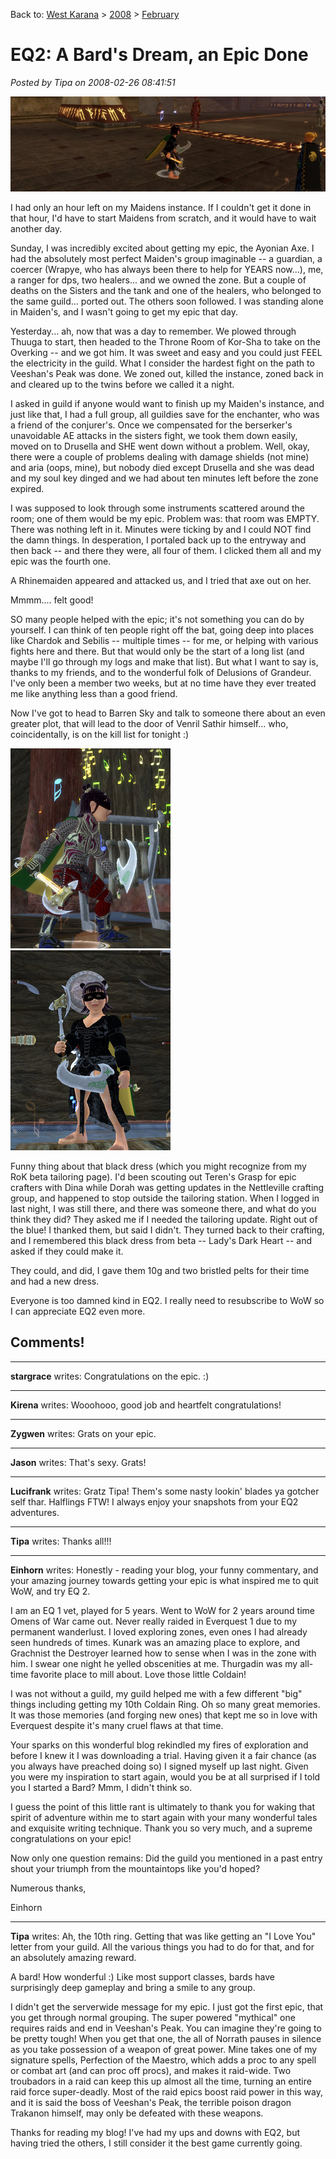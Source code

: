 Back to: [West Karana](/posts/westkarana.md) > [2008](/posts/2008/westkarana.md) > [February](./westkarana.md)
# EQ2: A Bard's Dream, an Epic Done

*Posted by Tipa on 2008-02-26 08:41:51*

![everquest2-2008-02-26-00-51-37-42.jpg](../../../uploads/2008/02/everquest2-2008-02-26-00-51-37-42.jpg)

I had only an hour left on my Maidens instance. If I couldn't get it done in that hour, I'd have to start Maidens from scratch, and it would have to wait another day.

Sunday, I was incredibly excited about getting my epic, the Ayonian Axe. I had the absolutely most perfect Maiden's group imaginable -- a guardian, a coercer (Wrapye, who has always been there to help for YEARS now...), me, a ranger for dps, two healers... and we owned the zone. But a couple of deaths on the Sisters and the tank and one of the healers, who belonged to the same guild... ported out. The others soon followed. I was standing alone in Maiden's, and I wasn't going to get my epic that day.

Yesterday... ah, now that was a day to remember. We plowed through Thuuga to start, then headed to the Throne Room of Kor-Sha to take on the Overking -- and we got him. It was sweet and easy and you could just FEEL the electricity in the guild. What I consider the hardest fight on the path to Veeshan's Peak was done. We zoned out, killed the instance, zoned back in and cleared up to the twins before we called it a night.

I asked in guild if anyone would want to finish up my Maiden's instance, and just like that, I had a full group, all guildies save for the enchanter, who was a friend of the conjurer's. Once we compensated for the berserker's unavoidable AE attacks in the sisters fight, we took them down easily, moved on to Drusella and SHE went down without a problem. Well, okay, there were a couple of problems dealing with damage shields (not mine) and aria (oops, mine), but nobody died except Drusella and she was dead and my soul key dinged and we had about ten minutes left before the zone expired.

I was supposed to look through some instruments scattered around the room; one of them would be my epic. Problem was: that room was EMPTY. There was nothing left in it. Minutes were ticking by and I could NOT find the damn things. In desperation, I portaled back up to the entryway and then back -- and there they were, all four of them. I clicked them all and my epic was the fourth one.

A Rhinemaiden appeared and attacked us, and I tried that axe out on her.

Mmmm.... felt good!

SO many people helped with the epic; it's not something you can do by yourself. I can think of ten people right off the bat, going deep into places like Chardok and Sebilis -- multiple times -- for me, or helping with various fights here and there. But that would only be the start of a long list (and maybe I'll go through my logs and make that list). But what I want to say is, thanks to my friends, and to the wonderful folk of Delusions of Grandeur. I've only been a member two weeks, but at no time have they ever treated me like anything less than a good friend.

Now I've got to head to Barren Sky and talk to someone there about an even greater plot, that will lead to the door of Venril Sathir himself... who, coincidentally, is on the kill list for tonight :)

![everquest2-2008-02-26-06-57-44-12.jpg](../../../uploads/2008/02/everquest2-2008-02-26-06-57-44-12.jpg) ![everquest2-2008-02-26-06-59-14-14.jpg](../../../uploads/2008/02/everquest2-2008-02-26-06-59-14-14.jpg)

Funny thing about that black dress (which you might recognize from my RoK beta tailoring page). I'd been scouting out Teren's Grasp for epic crafters with Dina while Dorah was getting updates in the Nettleville crafting group, and happened to stop outside the tailoring station. When I logged in last night, I was still there, and there was someone there, and what do you think they did? They asked me if I needed the tailoring update. Right out of the blue! I thanked them, but said I didn't. They turned back to their crafting, and I remembered this black dress from beta -- Lady's Dark Heart -- and asked if they could make it.

They could, and did, I gave them 10g and two bristled pelts for their time and had a new dress. 

Everyone is too damned kind in EQ2. I really need to resubscribe to WoW so I can appreciate EQ2 even more.

## Comments!

---

**stargrace** writes: Congratulations on the epic. :)

---

**Kirena** writes: Wooohooo, good job and heartfelt congratulations!

---

**Zygwen** writes: Grats on your epic.

---

**Jason** writes: That's sexy. Grats!

---

**Lucifrank** writes: Gratz Tipa! Them's some nasty lookin' blades ya gotcher self thar. Halflings FTW! I always enjoy your snapshots from your EQ2 adventures.

---

**Tipa** writes: Thanks all!!!

---

**Einhorn** writes: Honestly - reading your blog, your funny commentary, and your amazing journey towards getting your epic is what inspired me to quit WoW, and try EQ 2.

I am an EQ 1 vet, played for 5 years. Went to WoW for 2 years around time Omens of War came out. Never really raided in Everquest 1 due to my permanent wanderlust. I loved exploring zones, even ones I had already seen hundreds of times. Kunark was an amazing place to explore, and Grachnist the Destroyer learned how to sense when I was in the zone with him. I swear one night he yelled obscenities at me. Thurgadin was my all-time favorite place to mill about. Love those little Coldain!

I was not without a guild, my guild helped me with a few different "big" things including getting my 10th Coldain Ring. Oh so many great memories. It was those memories (and forging new ones) that kept me so in love with Everquest despite it's many cruel flaws at that time.

Your sparks on this wonderful blog rekindled my fires of exploration and before I knew it I was downloading a trial. Having given it a fair chance (as you always have preached doing so) I signed myself up last night. Given you were my inspiration to start again, would you be at all surprised if I told you I started a Bard? Mmm, I didn't think so.

I guess the point of this little rant is ultimately to thank you for waking that spirit of adventure within me to start again with your many wonderful tales and exquisite writing technique. Thank you so very much, and a supreme congratulations on your epic! 

Now only one question remains: Did the guild you mentioned in a past entry shout your triumph from the mountaintops like you'd hoped?

Numerous thanks,

Einhorn

---

**Tipa** writes: Ah, the 10th ring. Getting that was like getting an "I Love You" letter from your guild. All the various things you had to do for that, and for an absolutely amazing reward.

A bard! How wonderful :) Like most support classes, bards have surprisingly deep gameplay and bring a smile to any group.

I didn't get the serverwide message for my epic. I just got the first epic, that you get through normal grouping. The super powered "mythical" one requires raids and end in Veeshan's Peak. You can imagine they're going to be pretty tough! When you get that one, the all of Norrath pauses in silence as you take possession of a weapon of great power. Mine takes one of my signature spells, Perfection of the Maestro, which adds a proc to any spell or combat art (and can proc off procs), and makes it raid-wide. Two troubadors in a raid can keep this up almost all the time, turning an entire raid force super-deadly. Most of the raid epics boost raid power in this way, and it is said the boss of Veeshan's Peak, the terrible poison dragon Trakanon himself, may only be defeated with these weapons.

Thanks for reading my blog! I've had my ups and downs with EQ2, but having tried the others, I still consider it the best game currently going.


